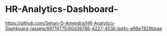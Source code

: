 # HR-Analytics-Dashboard-

https://github.com/Sehan-D-Amendra/HR-Analytics-Dashboard-/assets/89719775/60d39788-4227-453b-bd4c-a98e7829bbae
